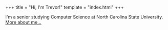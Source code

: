 +++
title = "Hi, I'm Trevor!"
template = "index.html"
+++

I'm a senior studying Computer Science at North Carolina State University.  
[More about me...](about)

